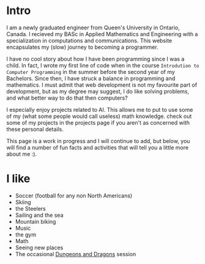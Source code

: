 # Intro

I am a newly graduated engineer from Queen's University in Ontario, Canada. I recieved my BASc in Applied Mathematics and Engineering with a specialization in computations and communications. This website encapsulates my (slow) journey to becoming a programmer.

I have no cool story about how I have been programming since I was a child. In fact, I wrote my first line of code when in the course  `Introdution to Computer Programming` in the summer before the second year of my Bachelors. Since then, I have struck a balance in programming and mathematics. I must admit that web development is not my favourite part of development, but as my degree may suggest, I do like solving problems, and what better way to do that then computers?

I especially enjoy projects related to AI. This allows me to put to use some of my (what some people would call useless) math knowledge. check out some of my projects in the projects page if you aren't as concerned with these personal details.

This page is a work in progress and I will continue to add, but below, you will find a number of fun facts and activities that will tell you a little more about me :).

# I like

- Soccer (football for any non North Americans)
- Skiing
- the Steelers
- Sailing and the sea
- Mountain biking
- Music
- the gym
- Math
- Seeing new places
- The occasional [Dungeons and Dragons](https://critrole.com/campaign-1-podcast/) session
